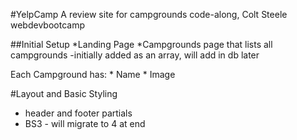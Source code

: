 #YelpCamp
A review site for campgrounds code-along, Colt Steele webdevbootcamp

##Initial Setup
*Landing Page
*Campgrounds page that lists all campgrounds
    -initially added as an array, will add in db later

Each Campground has:
    * Name
    * Image
    
#Layout and Basic Styling
* header and footer partials
* BS3 - will migrate to 4 at end